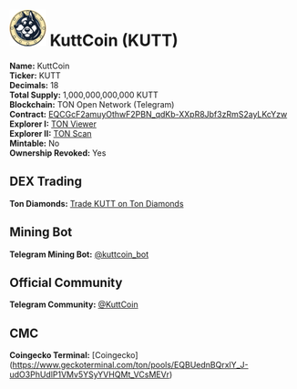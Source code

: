 # ![KuttCoin Logo](https://github.com/kuttcoin/logo_kutt/blob/main/kutt64x64.png) KuttCoin (KUTT)

**Name:** KuttCoin  
**Ticker:** KUTT  
**Decimals:** 18  
**Total Supply:** 1,000,000,000,000 KUTT  
**Blockchain:** TON Open Network (Telegram)  
**Contract:** [EQCGcF2amuyOthwF2PBN_qdKb-XXpR8Jbf3zRmS2ayLKcYzw](https://tonviewer.com/EQCGcF2amuyOthwF2PBN_qdKb-XXpR8Jbf3zRmS2ayLKcYzw)  
**Explorer I:** [TON Viewer](https://tonviewer.com/EQCGcF2amuyOthwF2PBN_qdKb-XXpR8Jbf3zRmS2ayLKcYzw)  
**Explorer II:** [TON Scan](https://tonscan.org/jetton/EQCGcF2amuyOthwF2PBN_qdKb-XXpR8Jbf3zRmS2ayLKcYzw)  
**Mintable:** No  
**Ownership Revoked:** Yes

## DEX Trading

**Ton Diamonds:** [Trade KUTT on Ton Diamonds](https://ton.diamonds/dex/swap?ref=EQDCH6vT0MvVp0bBYNjoONpkgb51NMPNOJXFQWG54XoIAs5Y&inputToken=TON&outputToken=EQCGcF2amuyOthwF2PBN_qdKb-XXpR8Jbf3zRmS2ayLKcYzw)

## Mining Bot

**Telegram Mining Bot:** [@kuttcoin_bot](https://t.me/kuttcoin_bot)

## Official Community

**Telegram Community:** [@KuttCoin](https://t.me/KuttCoin)

## CMC

**Coingecko Terminal:** [Coingecko] (https://www.geckoterminal.com/ton/pools/EQBUednBQrxlY_J-udO3PhUdlP1VMv5YSyYVHQMt_VCsMEVr)
